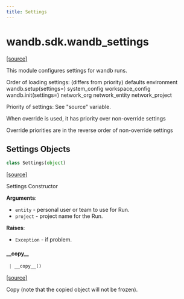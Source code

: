 ```yaml
---
title: Settings
---
```


<a name="wandb.sdk.wandb_settings"></a>
# wandb.sdk.wandb\_settings

[[source]](https://github.com/wandb/client/blob/025b586d2951e741c7fbac2df201b9836211b679/wandb/sdk/wandb_settings.py#L2)

This module configures settings for wandb runs.

Order of loading settings: (differs from priority)
defaults
environment
wandb.setup(settings=)
system_config
workspace_config
wandb.init(settings=)
network_org
network_entity
network_project

Priority of settings:  See "source" variable.

When override is used, it has priority over non-override settings

Override priorities are in the reverse order of non-override settings

<a name="wandb.sdk.wandb_settings.Settings"></a>
## Settings Objects

```python
class Settings(object)
```

[[source]](https://github.com/wandb/client/blob/025b586d2951e741c7fbac2df201b9836211b679/wandb/sdk/wandb_settings.py#L187)

Settings Constructor

**Arguments**:

- `entity` - personal user or team to use for Run.
- `project` - project name for the Run.


**Raises**:

- `Exception` - if problem.

<a name="wandb.sdk.wandb_settings.Settings.__copy__"></a>
#### \_\_copy\_\_

```python
 | __copy__()
```

[[source]](https://github.com/wandb/client/blob/025b586d2951e741c7fbac2df201b9836211b679/wandb/sdk/wandb_settings.py#L656)

Copy (note that the copied object will not be frozen).

